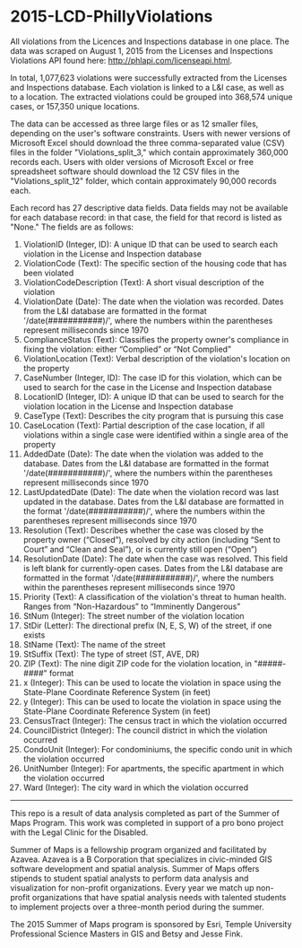 # 2015-LCD-PhillyViolations
All violations from the Licences and Inspections database in one place. The data was scraped on August 1, 2015 from the Licenses and Inspections Violations API found here: http://phlapi.com/licenseapi.html.

In total, 1,077,623 violations were successfully extracted from the Licenses and Inspections database. Each violation is linked to a L&I case, as well as to a location. The extracted violations could be grouped into 368,574 unique cases, or 157,350 unique locations.

The data can be accessed as three large files or as 12 smaller files, depending on the user's software constraints. Users with newer versions of Microsoft Excel should download the three comma-separated value (CSV) files in the folder "Violations_split_3," which contain approximately 360,000 records each. Users with older versions of Microsoft Excel or free spreadsheet software should download the 12 CSV files in the "Violations_split_12" folder, which contain approximately 90,000 records each.

Each record has 27 descriptive data fields. Data fields may not be available for each database record: in that case, the field for that record is listed as "None." The fields are as follows:

1. ViolationID (Integer, ID): A unique ID that can be used to search each violation in the License and Inspection database
2. ViolationCode (Text): The specific section of the housing code that has been violated
3. ViolationCodeDescription (Text): A short visual description of the violation
4. ViolationDate (Date): The date when the violation was recorded. Dates from the L&I database are formatted in the format '/date(###########)/', where the numbers within the parentheses represent milliseconds since 1970 
5. ComplianceStatus (Text): Classifies the property owner's compliance in fixing the violation: either “Complied” or “Not Complied”
6. ViolationLocation (Text): Verbal description of the violation's location on the property
7. CaseNumber (Integer, ID): The case ID for this violation, which can be used to search for the case in the License and Inspection database
8. LocationID (Integer, ID): A unique ID that can be used to search for the violation location in the License and Inspection database
9. CaseType (Text): Describes the city program that is pursuing this case
10. CaseLocation (Text): Partial description of the case location, if all violations within a single case were identified within a single area of the property
11. AddedDate (Date): The date when the violation was added to the database. Dates from the L&I database are formatted in the format '/date(###########)/', where the numbers within the parentheses represent milliseconds since 1970 
12. LastUpdatedDate (Date): The date when the violation record was last updated in the database. Dates from the L&I database are formatted in the format '/date(###########)/', where the numbers within the parentheses represent milliseconds since 1970
13. Resolution (Text): Describes whether the case was closed by the property owner (“Closed”), resolved by city action (including “Sent to Court” and “Clean and Seal”), or is currently still open (“Open”)
14. ResolutionDate (Date): The date when the case was resolved.  This field is left blank for currently-open cases. Dates from the L&I database are formatted in the format '/date(###########)/', where the numbers within the parentheses represent milliseconds since 1970
15. Priority (Text): A classification of the violation's threat to human health. Ranges from “Non-Hazardous” to “Imminently Dangerous”
16. StNum (Integer): The street number of the violation location
17. StDir (Letter): The directional prefix (N, E, S, W) of the street, if one exists
18. StName (Text): The name of the street
19. StSuffix (Text): The type of street (ST, AVE, DR)
20. ZIP (Text): The nine digit ZIP code for the violation location, in "#####-####" format
21. x (Integer): This can be used to locate the violation in space using the State-Plane Coordinate Reference System (in feet)
22. y (Integer): This can be used to locate the violation in space using the State-Plane Coordinate Reference System (in feet)
23. CensusTract (Integer): The census tract in which the violation occurred
24. CouncilDistrict (Integer): The council district in which the violation occurred
25. CondoUnit (Integer): For condominiums, the specific condo unit in which the violation occurred
26. UnitNumber (Integer): For apartments, the specific apartment in which the violation occurred
27. Ward (Integer): The city ward in which the violation occurred

---

This repo is a result of data analysis completed as part of the Summer of Maps Program. This work was completed in support of a pro bono project with the Legal Clinic for the Disabled.

Summer of Maps is a fellowship program organized and facilitated by Azavea. Azavea is a B Corporation that specializes in civic-minded GIS software development and spatial analysis. Summer of Maps offers stipends to student spatial analysts to perform data analysis and visualization for non-profit organizations. Every year we match up non-profit organizations that have spatial analysis needs with talented students to implement projects over a three-month period during the summer.

The 2015 Summer of Maps program is sponsored by Esri, Temple University Professional Science Masters in GIS and Betsy and Jesse Fink.

